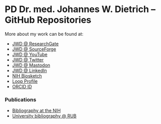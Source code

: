 # PD Dr. med. Johannes W. Dietrich – GitHub Repositories #

More about my work can be found at:

- [JWD @ ResearchGate](https://www.researchgate.net/profile/Johannes-W-Dietrich)
- [JWD @ SourceForge](https://sourceforge.net/u/jwdietrich/profile/)
- [JWD @ YouTube](https://www.youtube.com/@jwdietrich_science)
- [JWD @ Twitter](https://twitter.com/drjwdietrich)
- [JWD @ Mastodon](https://qoto.org/@drjwdietrich)
- [JWD @ LinkedIn](https://www.linkedin.com/in/jwdietrich/)
- [NIH Biosketch](https://www.ncbi.nlm.nih.gov/myncbi/johannes)
- [Loop Profile](https://loop.frontiersin.org/people/238877/overview)
- [ORCID ID](https://orcid.org/0000-0002-1185-3549)


### Publications ###

- [Bibliography at the NIH](https://www.ncbi.nlm.nih.gov/myncbi/johannes%20w..dietrich.1/bibliography/public/)
- [University bibliography @ RUB](https://bibliographie.ub.rub.de/person/6934)


<!--
**jwdietrich21/jwdietrich21** is a ✨ _special_ ✨ repository because its `README.md` (this file) appears on your GitHub profile.

Here are some ideas to get you started:

- 🔭 I’m currently working on ...
- 🌱 I’m currently learning ...
- 👯 I’m looking to collaborate on ...
- 🤔 I’m looking for help with ...
- 💬 Ask me about ...
- 📫 How to reach me: ...
- 😄 Pronouns: ...
- ⚡ Fun fact: ...
-->
